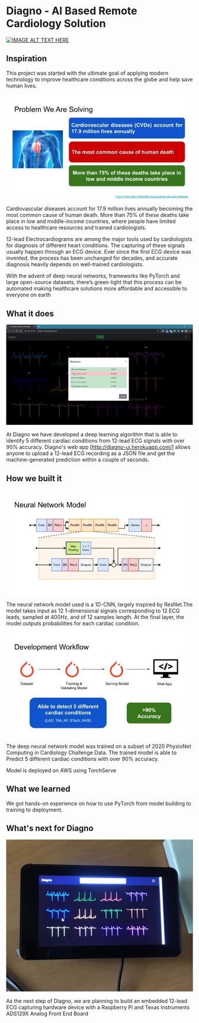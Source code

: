 # Diagno - AI Based Remote Cardiology Solution

[![IMAGE ALT TEXT HERE](https://i.vimeocdn.com/filter/overlay?src0=https%3A%2F%2Fi.vimeocdn.com%2Fvideo%2F946614890_1280x720.webp&src1=https%3A%2F%2Ff.vimeocdn.com%2Fimages_v6%2Fshare%2Fplay_icon_overlay.png)](https://vimeo.com/451631301)


## Inspiration

This project was started with the ultimate goal of applying modern technology to improve healthcare conditions across the globe and help save human lives.

![The Problem We Are Solving](https://github.com/shehanmunasinghe/diagno/blob/master/Docs/images/2.png?raw=true)


Cardiovascular diseases account for 17.9 million lives annually becoming the most common cause of human death. More than 75% of these deaths take place in low and middle-income countries, where people have limited access to healthcare resources and trained cardiologists. 

12-lead Electrocardiograms are among the major tools used by cardiologists for diagnosis of different heart conditions. The capturing of these signals usually happen through an ECG device. Ever since the first ECG device was invented, the process has been unchanged for decades, and accurate diagnosis heavily depends on well-trained cardiologists.

With the advent of deep neural networks, frameworks like PyTorch and large open-source datasets, there’s green-light that this process can be automated making healthcare solutions more affordable and accessible to everyone on earth

## What it does

![Web app screenshot 2](https://github.com/shehanmunasinghe/diagno/blob/master/Docs/images/Screenshot2.PNG?raw=true)

At Diagno we have developed a deep learning algorithm that is able to identify 5 different cardiac conditions from 12-lead ECG signals with over 90% accuracy. Diagno's web app [http://diagno-ui.herokuapp.com/] allows anyone to upload a 12-lead ECG recording as a JSON file and get the machine-generated prediction within a couple of seconds.

## How we built it
![CNN model](https://github.com/shehanmunasinghe/diagno/blob/master/Docs/images/3.png?raw=true)

The neural network model used is a 1D-CNN, largely inspired by ResNet.The model takes input as 12 1-dimensional signals corresponding to 12 ECG leads, sampled at 400Hz, and of 12 samples length. At the final layer, the model outputs probabilities for each cardiac condition.

![Workflow](https://github.com/shehanmunasinghe/diagno/blob/master/Docs/images/4.png?raw=true)

The deep neural network model was trained on a subset of 2020 PhysioNet Computing in Cardiology Challenge Data. The trained model is able to Predict 5 different cardiac conditions with over 90% accuracy.

Model is deployed on AWS using TorchServe



## What we learned
We got hands-on experience on how to use PyTorch from model building to training to deployment.

## What's next for Diagno
![Raspberry Pi Device](https://github.com/shehanmunasinghe/diagno/blob/master/Docs/images/next_steps.jpeg?raw=true)

As the next step of Diagno, we are planning to build an embedded 12-lead ECG capturing hardware device with a Raspberry Pi and Texas Instruments ADS129X Analog Front End Board